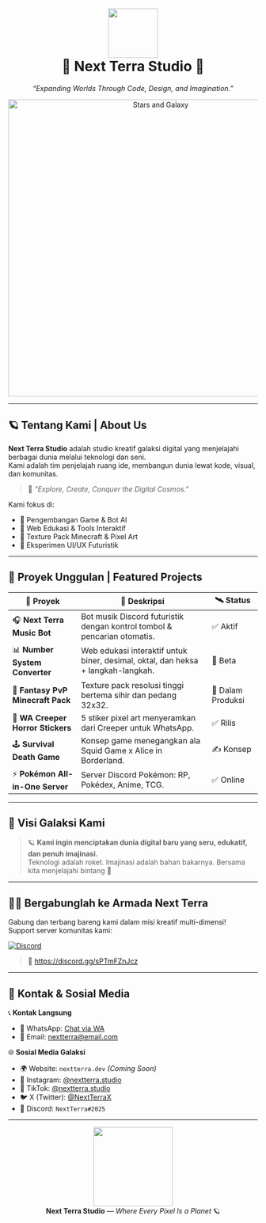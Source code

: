 <h1 align="center">
  <img src="https://media.giphy.com/media/l3vR85PnGsBwu1PFK/giphy.gif" width="100" />
  <br/>🌌 Next Terra Studio 🌌
</h1>
<p align="center">
  <em>“Expanding Worlds Through Code, Design, and Imagination.”</em>
</p>

<p align="center">
  <img src="https://media.giphy.com/media/fAnEC88LccN7a/giphy.gif" width="600" alt="Stars and Galaxy"/>
</p>

---

## 🪐 Tentang Kami | About Us

**Next Terra Studio** adalah studio kreatif galaksi digital yang menjelajahi berbagai dunia melalui teknologi dan seni.  
Kami adalah tim penjelajah ruang ide, membangun dunia lewat kode, visual, dan komunitas.

> 🚀 *"Explore, Create, Conquer the Digital Cosmos."*

Kami fokus di:
- 💫 Pengembangan Game & Bot AI
- 🌠 Web Edukasi & Tools Interaktif
- 🧱 Texture Pack Minecraft & Pixel Art
- 🧬 Eksperimen UI/UX Futuristik

---

## 🌌 Proyek Unggulan | Featured Projects

| 🚧 Proyek | 🌟 Deskripsi | 🛰️ Status |
|----------|-------------|-----------|
| 🎧 **Next Terra Music Bot** | Bot musik Discord futuristik dengan kontrol tombol & pencarian otomatis. | ✅ Aktif |
| 📊 **Number System Converter** | Web edukasi interaktif untuk biner, desimal, oktal, dan heksa + langkah-langkah. | 🧪 Beta |
| 🧱 **Fantasy PvP Minecraft Pack** | Texture pack resolusi tinggi bertema sihir dan pedang 32x32. | 🎨 Dalam Produksi |
| 🧟 **WA Creeper Horror Stickers** | 5 stiker pixel art menyeramkan dari Creeper untuk WhatsApp. | ✅ Rilis |
| 🕹️ **Survival Death Game** | Konsep game menegangkan ala Squid Game x Alice in Borderland. | ✍️ Konsep |
| ⚡ **Pokémon All-in-One Server** | Server Discord Pokémon: RP, Pokédex, Anime, TCG. | ✅ Online |

---

## 🌠 Visi Galaksi Kami

> 🪐 **Kami ingin menciptakan dunia digital baru yang seru, edukatif, dan penuh imajinasi.**  
> Teknologi adalah roket. Imajinasi adalah bahan bakarnya. Bersama kita menjelajahi bintang 🚀

---

## 🧑‍🚀 Bergabunglah ke Armada Next Terra

Gabung dan terbang bareng kami dalam misi kreatif multi-dimensi!  
Support server komunitas kami:

[![Discord](https://img.shields.io/discord/1245680140578041876?label=Join%20Discord&logo=discord&color=7289DA)](https://discord.gg/sPTmFZnJcz)

> 🔗 https://discord.gg/sPTmFZnJcz

---

## 📡 Kontak & Sosial Media

📞 **Kontak Langsung**  
- 💬 WhatsApp: [Chat via WA](https://wa.me/6281234567890)  
- 📧 Email: [nextterra@email.com](mailto:nextterra@email.com)

🌐 **Sosial Media Galaksi**  
- 🌍 Website: `nextterra.dev` _(Coming Soon)_  
- 📸 Instagram: [@nextterra.studio](https://instagram.com/nextterra.studio)  
- 🎵 TikTok: [@nextterra.studio](https://tiktok.com/@nextterra.studio)  
- 🐦 X (Twitter): [@NextTerraX](https://x.com/NextTerraX)  
- 💬 Discord: `NextTerra#2025`

---

<p align="center">
  <img src="https://media.giphy.com/media/3o7btQ4D44pZRCx3iY/giphy.gif" width="160" /><br/>
  <strong>Next Terra Studio</strong> — <em>Where Every Pixel Is a Planet</em> 🪐
</p>
